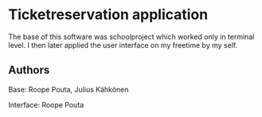 # Ticketreservation application
The base of this software was schoolproject which worked only in terminal level. I then later applied the user interface on my freetime by my self.

## Authors
Base:
Roope Pouta, Julius Kähkönen

Interface:
Roope Pouta
